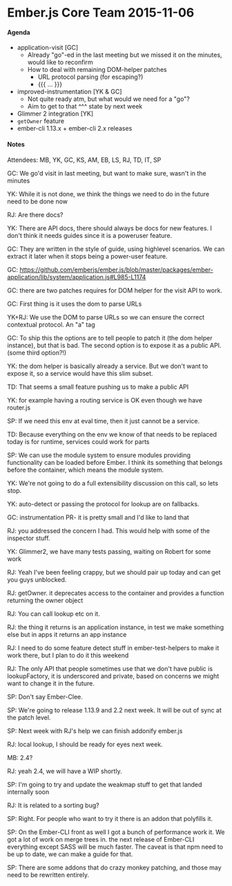 # Ember.js Core Team 2015-11-06

#### Agenda

- application-visit [GC]
  - Already "go"-ed in the last meeting but we missed it on the minutes, would like to reconfirm
  - How to deal with remaining DOM-helper patches
    - URL protocol parsing (for escaping?)
    - {{{ ... }}}
- improved-instrumentation [YK & GC]
  - Not quite ready atm, but what would we need for a "go"?
  - Aim to get to that ^^^ state by next week
- Glimmer 2 integration [YK]
- `getOwner` feature
- ember-cli 1.13.x + ember-cli 2.x releases

#### Notes

Attendees: MB, YK, GC, KS, AM, EB, LS, RJ, TD, IT, SP

GC: We go'd visit in last meeting, but want to make sure, wasn't in the minutes

YK: While it is not done, we think the things we need to do in the future need to be done now

RJ: Are there docs?

YK: There are API docs, there should always be docs for new features. I don't think it needs guides since it is a poweruser feature.

GC: They are written in the style of guide, using highlevel scenarios. We can extract it later when it stops being a power-user feature.

GC: https://github.com/emberjs/ember.js/blob/master/packages/ember-application/lib/system/application.js#L985-L1174

GC: there are two patches requires for DOM helper for the visit API to work.

GC: First thing is it uses the dom to parse URLs

YK+RJ: We use the DOM to parse URLs so we can ensure the correct contextual protocol. An "a" tag

GC: To ship this the options are to tell people to patch it (the dom helper instance), but that is bad. The second option is to expose it as a public API. (some third option?!)

YK: the dom helper is basically already a service. But we don't want to expose it, so a service would have this slim subset.

TD: That seems a small feature pushing us to make a public API

YK: for example having a routing service is OK even though we have router.js

SP: If we need this env at eval time, then it just cannot be a service.

TD: Because everything on the env we know of that needs to be replaced today is for runtime, services could work for parts

SP: We can use the module system to ensure modules providing functionality can be loaded before Ember. I think its something that belongs before the container, which means the module system.

YK: We're not going to do a full extensibility discussion on this call, so lets stop.

YK: auto-detect or passing the protocol for lookup are on fallbacks.

GC: instrumentation PR- it is pretty small and I'd like to land that

RJ: you addressed the concern I had. This would help with some of the inspector stuff.

YK: Glimmer2, we have many tests passing, waiting on Robert for some work

RJ: Yeah I've been feeling crappy, but we should pair up today and can get you guys unblocked.

RJ: getOwner. it deprecates access to the container and provides a function returning the owner object

RJ: You can call lookup etc on it.

RJ: the thing it returns is an application instance, in test we make something else but in apps it returns an app instance

RJ: I need to do some feature detect stuff in ember-test-helpers to make it work there, but I plan to do it this weekend

RJ: The only API that people sometimes use that we don't have public is lookupFactory, it is underscored and private, based on concerns we might want to change it in the future.

SP: Don't say Ember-Clee.

SP: We're going to release 1.13.9 and 2.2 next week. It will be out of sync at the patch level.

SP: Next week with RJ's help we can finish addonify ember.js

RJ: local lookup, I should be ready for eyes next week.

MB: 2.4?

RJ: yeah 2.4, we will have a WIP shortly.

SP: I'm going to try and update the weakmap stuff to get that landed internally soon

RJ: It is related to a sorting bug?

SP: Right. For people who want to try it there is an addon that polyfills it.

SP: On the Ember-CLI front as well I got a bunch of performance work it. We got a lot of work on merge trees in. the next release of Ember-CLI everything except SASS will be much faster. The caveat is that npm need to be up to date, we can make a guide for that.

SP: There are some addons that do crazy monkey patching, and those may need to be rewritten entirely.
